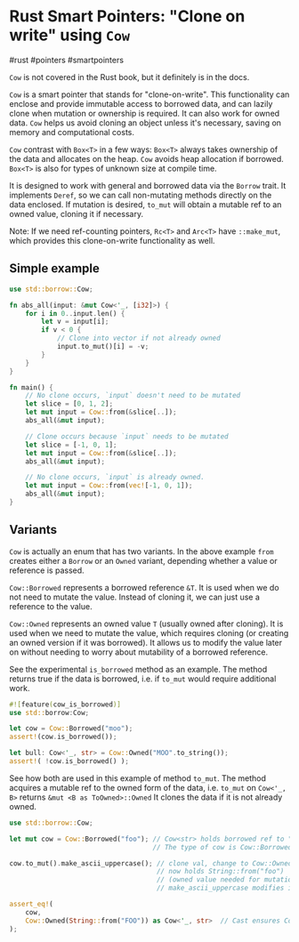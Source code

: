 # Rust Smart Pointers: "Clone on write" using `Cow`
#rust #pointers #smartpointers

`Cow` is not covered in the Rust book, but it definitely is in the docs.

`Cow` is a smart pointer that stands for "clone-on-write".
This functionality can enclose and provide immutable access to borrowed data,
and can lazily clone when mutation or ownership is required.
It can also work for owned data.
`Cow` helps us avoid cloning an object unless it's necessary,
saving on memory and computational costs.

`Cow` contrast with `Box<T>` in a few ways:
`Box<T>` always takes ownership of the data and allocates on the heap.
`Cow` avoids heap allocation if borrowed.
`Box<T>` is also for types of unknown size at compile time.

It is designed to work with general and borrowed data via the `Borrow` trait.
It implements `Deref`, so we can call non-mutating methods directly on the data enclosed.
If mutation is desired, `to_mut` will obtain a mutable ref to an owned value,
cloning it if necessary.

Note: If we need ref-counting pointers, `Rc<T>` and `Arc<T>` have `::make_mut`,
which provides this clone-on-write functionality as well.

## Simple example

```rust
use std::borrow::Cow;

fn abs_all(input: &mut Cow<'_, [i32]>) {
    for i in 0..input.len() {
        let v = input[i];
        if v < 0 {
            // Clone into vector if not already owned
            input.to_mut()[i] = -v;
        }
    }
}

fn main() {
    // No clone occurs, `input` doesn't need to be mutated
    let slice = [0, 1, 2];
    let mut input = Cow::from(&slice[..]);
    abs_all(&mut input);

    // Clone occurs because `input` needs to be mutated
    let slice = [-1, 0, 1];
    let mut input = Cow::from(&slice[..]);
    abs_all(&mut input);

    // No clone occurs, `input` is already owned.
    let mut input = Cow::from(vec![-1, 0, 1]);
    abs_all(&mut input);
}
```

## Variants 

`Cow` is actually an enum that has two variants.
In the above example `from` creates either a `Borrow` or an `Owned` variant,
depending whether a value or reference is passed.

`Cow::Borrowed` represents a borrowed reference `&T`.
It is used when we do not need to mutate the value.
Instead of cloning it, we can just use a reference to the value.

`Cow::Owned` represents an owned value `T` (usually owned after cloning).
It is used when we need to mutate the value, which requires cloning (or creating an owned version if it was borrowed).
It allows us to modify the value later on without needing to worry about mutability of a borrowed reference.

See the experimental `is_borrowed` method as an example.
The method returns true if the data is borrowed,
i.e. if `to_mut` would require additional work.
```rust
#![feature(cow_is_borrowed)]
use std::borrow:Cow;

let cow = Cow::Borrowed("moo");
assert!(cow.is_borrowed());

let bull: Cow<'_, str> = Cow::Owned("MOO".to_string());
assert!( !cow.is_borrowed() );
```

See how both are used in this example of method `to_mut`.
The method acquires a mutable ref to the owned form of the data,
i.e. `to_mut` on `Cow<'_, B>` returns `&mut <B as ToOwned>::Owned`
It clones the data if it is not already owned.
```rust
use std::borrow::Cow;

let mut cow = Cow::Borrowed("foo"); // Cow<str> holds borrowed ref to "foo"
                                    // The type of cow is Cow::Borrowed(&str)

cow.to_mut().make_ascii_uppercase(); // clone val, change to Cow::Owned(String)
                                     // now holds String::from("foo")
                                     // (owned value needed for mutation).
                                     // make_ascii_uppercase modifies in-place.

assert_eq!(
    cow,
    Cow::Owned(String::from("FOO")) as Cow<'_, str>  // Cast ensures Cow<str>
);
```


